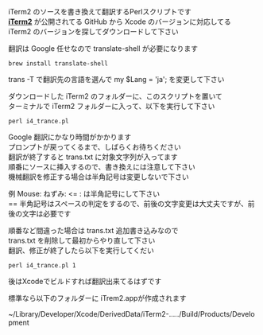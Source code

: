  iTerm2 のソースを書き換えて翻訳するPerlスクリプトです  
 [**iTerm2**](https://github.com/gnachman/iTerm2) が公開されてる GitHub から Xcode のバージョンに対応してる  
 iTerm2 のバージョンを探してダウンロードして下さい
 
 翻訳は Google 任せなので translate-shell が必要になります
 
 ```brew install translate-shell```
 
 trans -T で翻訳先の言語を選んで my $Lang = 'ja'; を変更して下さい
 
 ダウンロードした iTerm2 のフォルダーに、このスクリプトを置いて<br/>
 ターミナルで iTerm2 フォルダーに入って、以下を実行して下さい

 ```perl i4_trance.pl```
 
 Google 翻訳にかなり時間がかかります<br/>
 プロンプトが戻ってくるまで、しばらくお待ちください<br/>
 翻訳が終了すると trans.txt に対象文字列が入ってます<br/>
 順番にソースに挿入するので、書き換えには注意して下さい<br/>
 機械翻訳を修正する場合は半角記号は変更しないで下さい
 
 例 Mouse: ねずみ: <= : は半角記号にして下さい</br>
 == 半角記号はスペースの判定をするので、前後の文字変更は大丈夫ですが、前後の文字は必要です
 
 順番など間違った場合は trans.txt 追加書き込みなので<br/>
 trans.txt を削除して最初からやり直して下さい<br/>
 翻訳、修正が終了したら以下を実行してくだい

 ```perl i4_trance.pl 1```
 
 後はXcodeでビルドすれば翻訳出来てるはずです

 標準なら以下のフォルダーに iTrem2.appが作成されます

~/Library/Developer/Xcode/DerivedData/iTerm2-...../Build/Products/Development

